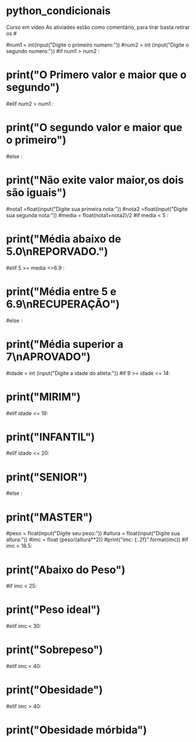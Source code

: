 # python_condicionais
Curso em vídeo 
As ativiades estão como comentário, para tirar basta retirar os #


#num1 = int(input("Digite o primeiro numero:"))
#num2 =  int (input("Digite o segundo numero:"))
#if num1 > num2 :
#	print("O Primero valor e maior que o segundo")
#elif num2 > num1 :
#	print("O segundo valor e maior que o primeiro")
#else :
#	print("Não exite valor maior,os dois são iguais")




#nota1 =float(input("Digite sua primeira nota:"))
#nota2 =float(input("Digite sua segunda nota:"))
#media = float(nota1+nota2)/2
#if media < 5 :
#	print("Média abaixo de 5.0\nREPORVADO.")
#elif  5 >= media <=6.9 :
#	print("Média entre 5 e 6.9\nRECUPERAÇÃO")
#else :
#	print("Média superior a 7\nAPROVADO")



#idade = int (input("Digite a idade do atleta:"))
#if 9 >= idade <= 14:
#	print("MIRIM")
#elif idade <= 19:
#	print("INFANTIL")
#elif  idade <= 20:
#	print("SENIOR")
#else :
#	print("MASTER")
  
  
#peso = float(input("Digite seu peso:"))
#altura = float(input("Digite sua altura:"))
#imc = float (peso/(altura**2))
#print("imc: {:.2f}".format(imc))
#if imc < 18.5:
#	print("Abaixo do Peso")
#if imc < 25:
#	print("Peso ideal")
#elif imc < 30:
#	print("Sobrepeso")
#elif imc < 40:
#	print("Obesidade")
#elif imc > 40:
#	print("Obesidade mórbida")
